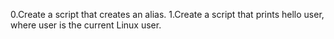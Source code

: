 0.Create a script that creates an alias.
1.Create a script that prints hello user, where user is the current Linux user.
